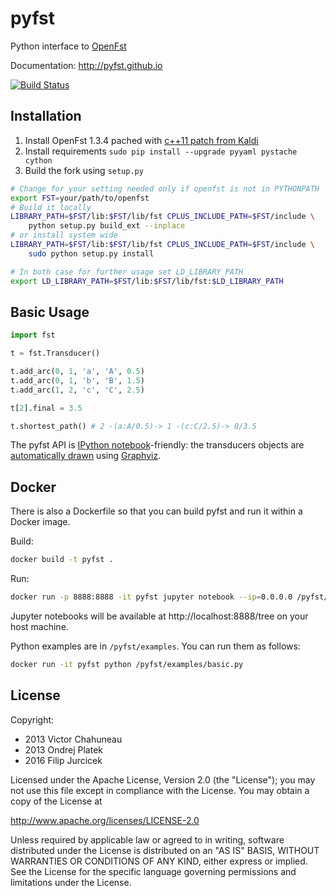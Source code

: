 # pyfst

Python interface to [OpenFst](http://openfst.org)

Documentation: http://pyfst.github.io

[![Build Status](https://travis-ci.org/UFAL-DSG/pyfst.png?branch=master)](https://travis-ci.org/UFAL-DSG/pyfst)

## Installation

1. Install OpenFst 1.3.4 pached with [c++11 patch from Kaldi](http://www.openfst.org/twiki/pub/FST/FstDownload/openfst-1.3.4.tar.gz)
2. Install requirements ``sudo pip install --upgrade pyyaml pystache cython``
3. Build the fork using `setup.py`

```bash
# Change for your setting needed only if openfst is not in PYTHONPATH
export FST=your/path/to/openfst  
# Build it locally
LIBRARY_PATH=$FST/lib:$FST/lib/fst CPLUS_INCLUDE_PATH=$FST/include \
    python setup.py build_ext --inplace
# or install system wide
LIBRARY_PATH=$FST/lib:$FST/lib/fst CPLUS_INCLUDE_PATH=$FST/include \
    sudo python setup.py install

# In both case for further usage set LD_LIBRARY_PATH
export LD_LIBRARY_PATH=$FST/lib:$FST/lib/fst:$LD_LIBRARY_PATH
```

## Basic Usage

```python
import fst

t = fst.Transducer()

t.add_arc(0, 1, 'a', 'A', 0.5)
t.add_arc(0, 1, 'b', 'B', 1.5)
t.add_arc(1, 2, 'c', 'C', 2.5)

t[2].final = 3.5

t.shortest_path() # 2 -(a:A/0.5)-> 1 -(c:C/2.5)-> 0/3.5 
```

The pyfst API is [IPython notebook](http://ipython.org/ipython-doc/dev/interactive/htmlnotebook.html)-friendly: the transducers objects are [automatically drawn](http://nbviewer.ipython.org/3835477/) using [Graphviz](http://www.graphviz.org).

## Docker

There is also a Dockerfile so that you can build pyfst and run it within
a Docker image.

Build:

```bash
docker build -t pyfst .
```

Run:

```bash
docker run -p 8888:8888 -it pyfst jupyter notebook --ip=0.0.0.0 /pyfst/notebooks
```

Jupyter notebooks will be available at http://localhost:8888/tree on your host machine. 

Python examples are in `/pyfst/examples`. You can run them as follows:
```bash
docker run -it pyfst python /pyfst/examples/basic.py
```



## License

Copyright:

- 2013 Victor Chahuneau
- 2013 Ondrej Platek
- 2016 Filip Jurcicek

Licensed under the Apache License, Version 2.0 (the "License");
you may not use this file except in compliance with the License.
You may obtain a copy of the License at

http://www.apache.org/licenses/LICENSE-2.0

Unless required by applicable law or agreed to in writing, software
distributed under the License is distributed on an "AS IS" BASIS,
WITHOUT WARRANTIES OR CONDITIONS OF ANY KIND, either express or implied.
See the License for the specific language governing permissions and
limitations under the License.
